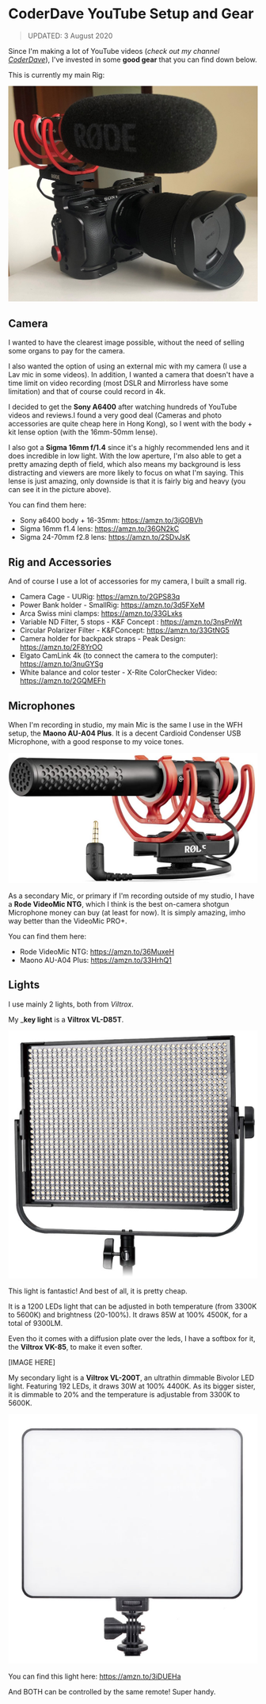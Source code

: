 # CoderDave YouTube Setup and Gear

> UPDATED: 3 August 2020

Since I'm making a lot of YouTube videos (_check out my channel [CoderDave](https://www.youtube.com/CoderDave)_), I've invested in some __good gear__ that you can find down below.

This is currently my main  Rig:

![A6400 Rig](./Images/a6400Rig.jpg)

## Camera

I wanted to have the clearest image possible, without the need of selling some organs to pay for the camera.

I also wanted the option of using an external mic with my camera (I use a Lav mic in some videos). In addition, I wanted a camera that doesn't have a time limit on video recording (most DSLR and Mirrorless have some limitation) and that of course could record in 4k.

I decided to get the __Sony A6400__ after watching hundreds of YouTube videos and reviews.I found a very good deal (Cameras and photo accessories are quite cheap here in Hong Kong), so I went with the body + kit lense option (with the 16mm-50mm lense).

I also got a __Sigma 16mm f/1.4__ since it's a highly recommended lens and it does incredible in low light. With the low aperture, I'm also able to get a pretty amazing depth of field, which also means my background is less distracting and viewers are more likely to focus on what I'm saying. This lense is just amazing, only downside is that it is fairly big and heavy (you can see it in the picture above).

You can find them here:

- Sony a6400 body + 16-35mm: https://amzn.to/3jG0BVh
- Sigma 16mm f1.4 lens: https://amzn.to/36GN2kC
- Sigma 24-70mm f2.8 lens: https://amzn.to/2SDvJsK

## Rig and Accessories

And of course I use a lot of accessories for my camera, I built a small rig.

- Camera Cage - UURig: https://amzn.to/2GPS83q
- Power Bank holder - SmallRig: https://amzn.to/3d5FXeM
- Arca Swiss mini clamps: https://amzn.to/33GLxks
- Variable ND Filter, 5 stops - K&F Concept : https://amzn.to/3nsPnWt
- Circular Polarizer Filter - K&FConcept: https://amzn.to/33GtNG5
- Camera holder for backpack straps - Peak Design: https://amzn.to/2F8YrOO 
- Elgato CamLink 4k (to connect the camera to the computer): https://amzn.to/3nuGYSg
- White balance and color tester - X-Rite ColorChecker Video: https://amzn.to/2GQMEFh

## Microphones

When I'm recording in studio, my main Mic is the same I use in the WFH setup, the __Maono AU-A04 Plus__. It is a decent Cardioid Condenser USB Microphone, with a good response to my voice tones.

![VideoMic NTG](./Images/VideoMicNTG.jpg)

As a secondary Mic, or primary if I'm recording outside of my studio, I have a __Rode VideoMic NTG__, which I think is the best on-camera shotgun Microphone money can buy (at least for now). It is simply amazing, imho way better than the VideoMic PRO+.

You can find them here:
- Rode VideoMic NTG: https://amzn.to/36MuxeH
- Maono AU-A04 Plus: https://amzn.to/33HrhQ1

## Lights

I use mainly 2 lights, both from _Viltrox_.

My ___key light__ is a __Viltrox VL-D85T__.

![Viltrox VL-D85T](./Images/ViltroxD85T.jpg)

This light is fantastic! And best of all, it is pretty cheap.

It is a 1200 LEDs light that can be adjusted in both temperature (from 3300K to 5600K) and brightness (20-100%). It draws 85W at 100% 4500K, for a total of 9300LM.

Even tho it comes with a diffusion plate over the leds, I have a softbox for it, the __Viltrox VK-85__, to make it even softer.

[IMAGE HERE]

My secondary light is a __Viltrox VL-200T__, an ultrathin dimmable Bivolor LED light. Featuring 192 LEDs, it draws 30W at 100% 4400K. As its bigger sister, it is dimmable to 20% and the temperature is adjustable from 3300K to 5600K.

![Viltrox VL-200T](./Images/Viltrox200T.jpg)

You can find this light here: https://amzn.to/3iDUEHa

And BOTH can be controlled by the same remote! Super handy.
